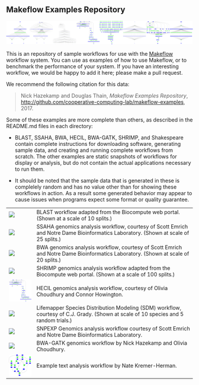 Makeflow Examples Repository
----------------------------

<img src=banner.png>

This is an repository of sample workflows for use with the <a href=http://ccl.cse.nd.edu/software/makeflow>Makeflow</a> workflow system.
You can use as examples of how to use Makeflow, or to benchmark the performance of your system.
If you have an interesting workflow, we would be happy to add it here; please make a pull request.

We recommend the following citation for this data:

> Nick Hazekamp and Douglas Thain, *Makeflow Examples Repository*,
> http://github.com/cooperative-computing-lab/makeflow-examples, 2017.

Some of these examples are more complete than others, as described in the README.md
files in each directory:

- BLAST, SSAHA, BWA, HECIL, BWA-GATK, SHRIMP, and Shakespeare contain complete instructions for downloading software,
generating sample data, and creating and running complete workflows from scratch.
The other examples are static snapshots of workflows for display
or analysis, but do not contain the actual applications necessary to run them.

- It should be noted that the sample data that is generated in these is complelely
random and has no value other than for showing these workflows in action. As a result
some generated behavior may appear to cause issues when programs expect some format 
or quality guarantee.

<table cellpadding=20>
<tr><td><img width=128 src=blast/blast.png><td>BLAST workflow adapted from the Biocompute web portal.  (Shown at a scale of 10 splits.)
<tr><td><img width=128 src=ssaha/ssaha.png><td>SSAHA genomics analysis workflow, courtesy of Scott Emrich and Notre Dame Bioinformatics Laboratory.  (Shown at scale of 25 splits.)
<tr><td><img width=128 src=bwa/bwa.png><td>BWA genomics analysis workflow, courtesy of Scott Emrich and Notre Dame Bioinformatics Laboratory.  (Shown at scale of 20 splits.)
<tr><td><img width=128 src=shrimp/shrimp.png><td>SHRIMP genomics analysis workflow adapted from the Biocompute web portal.  (Shown at a scale of 100 splits.)
<tr><td><img width=128 src=hecil/hecil.png><td>HECIL genomics analysis workflow, courtesy of Olivia Choudhury and Connor Howington.
<tr><td><img width=128 src=lifemapper/lifemapper.png><td>Lifemapper Species Distribution Modeling (SDM) workflow, courtesy of C.J. Grady.  (Shown at scale of 10 species and 5 random trials.)
<tr><td><img width=128 src=snpexp/snpexp.png><td>SNPEXP Genomics analysis workflow courtesy of Scott Emrich and Notre Dame Bioinformatics Laboratory.
<tr><td><img width=128 src=bwa-gatk/bwa-gatk.png><td>BWA-GATK genomics workflow by Nick Hazekamp and Olivia Choudhury.
<tr><td><img width=128 src=shakespeare/shakespeare.png><td>Example text analysis workflow by Nate Kremer-Herman.
</table>
